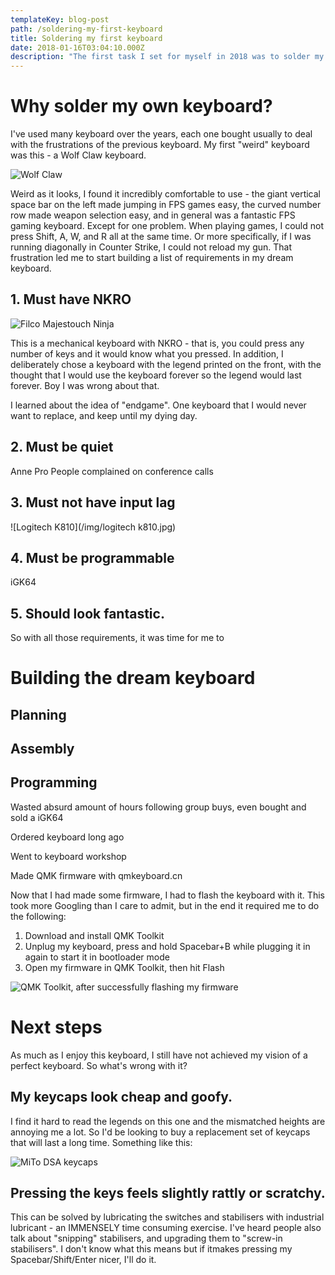 ```yaml
---
templateKey: blog-post
path: /soldering-my-first-keyboard
title: Soldering my first keyboard
date: 2018-01-16T03:04:10.000Z
description: "The first task I set for myself in 2018 was to solder my own custom keyboard. Typing this post on the keyboard now, I can say this task was a massive success. \U0001F60D⌨"
---
```

# Why solder my own keyboard?

I've used many keyboard over the years, each one bought usually to deal with the frustrations of the previous keyboard. My first "weird" keyboard was this - a Wolf Claw keyboard. 

![Wolf Claw](/img/wolfclaw.jpg)

Weird as it looks, I found it incredibly comfortable to use - the giant vertical space bar on the left made jumping in FPS games easy, the curved number row made weapon selection easy, and in general was a fantastic FPS gaming keyboard. Except for one problem. When playing games, I could not press Shift, A, W, and R all at the same time. Or more specifically, if I was running diagonally in Counter Strike, I could not reload my gun. That frustration led me to start building a list of requirements in my dream keyboard.

## 1. Must have NKRO

![Filco Majestouch Ninja](/img/filco_majestouch_ninja_black_us_large.jpg)

This is a mechanical keyboard with NKRO - that is, you could press any number of keys and it would know what you pressed. In addition, I deliberately chose a keyboard with the legend printed on the front, with the thought that I would use the keyboard forever so the legend would last forever. Boy I was wrong about that.

I learned about the idea of "endgame". One keyboard that I would never want to replace, and keep until my dying day.

## 2. Must be quiet

Anne Pro
People complained on conference calls

## 3. Must not have input lag

![Logitech K810](/img/logitech k810.jpg)

## 4. Must be programmable

iGK64

## 5. Should look fantastic.

So with all those requirements, it was time for me to 

# Building the dream keyboard

## Planning

## Assembly

## Programming

Wasted absurd amount of hours following group buys, even bought and sold a iGK64

Ordered keyboard long ago

Went to keyboard workshop

Made QMK firmware with qmkeyboard.cn

Now that I had made some firmware, I had to flash the keyboard with it. This took more Googling than I care to admit, but in the end it required me to do the following:

1. Download and install QMK Toolkit
2. Unplug my keyboard, press and hold Spacebar+B while plugging it in again to start it in bootloader mode
3. Open my firmware in QMK Toolkit, then hit Flash

![QMK Toolkit, after successfully flashing my firmware](/img/qmk_toolbox_2018-02-12_07-56-35.png)

# Next steps

As much as I enjoy this keyboard, I still have not achieved my vision of a perfect keyboard. So what's wrong with it?

## My keycaps look cheap and goofy.

I find it hard to read the legends on this one and the mismatched heights are annoying me a lot. So I'd be looking to buy a replacement set of keycaps that will last a long time. Something like this:

![MiTo DSA keycaps](/img/md-9678_20151105105359_83ce8bc132116eb3.jpg)

## Pressing the keys feels slightly rattly or scratchy.

This can be solved by lubricating the switches and stabilisers with industrial lubricant - an IMMENSELY time consuming exercise. I've heard people also talk about "snipping" stabilisers, and upgrading them to "screw-in stabilisers". I don't know what this means but if itmakes pressing my Spacebar/Shift/Enter nicer, I'll do it.
